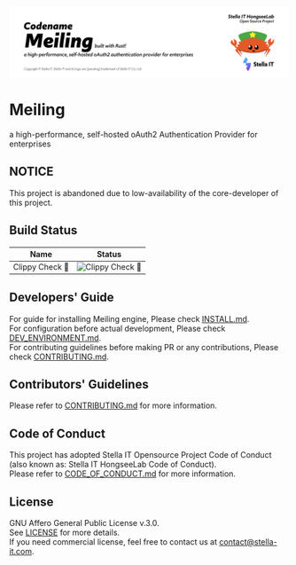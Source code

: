 ![codename meiling](./res/readme/banner.png)

# Meiling
a high-performance, self-hosted oAuth2 Authentication Provider for enterprises

## NOTICE
This project is abandoned due to low-availability of the core-developer of this project.  

## Build Status
| Name                      | Status                                                                                                         |
|---------------------------|----------------------------------------------------------------------------------------------------------------|
| Clippy Check 📎           | ![Clippy Check 📎](https://github.com/Stella-IT/meiling/workflows/Clippy%20Check%20%F0%9F%93%8E/badge.svg)     |

## Developers' Guide
For guide for installing Meiling engine, Please check [INSTALL.md](INSTALL.md).  
For configuration before actual development, Please check [DEV_ENVIRONMENT.md](DEV_ENVIRONMENT.md).  
For contributing guidelines before making PR or any contributions, Please check [CONTRIBUTING.md](CONTRIBUTING.md).  

## Contributors' Guidelines
Please refer to [CONTRIBUTING.md](CONTRIBUTING.md) for more information.  

## Code of Conduct
This project has adopted Stella IT Opensource Project Code of Conduct (also known as: Stella IT HongseeLab Code of Conduct).  
Please refer to [CODE_OF_CONDUCT.md](CODE_OF_CONDUCT.md) for more information.  

## License
GNU Affero General Public License v.3.0.  
See [LICENSE](LICENSE) for more details.  
If you need commercial license, feel free to contact us at [contact@stella-it.com](mailto:contact@stella-it.com).  
